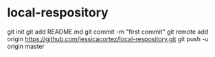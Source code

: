 # local-respository
git init
git add README.md
git commit -m "first commit"
git remote add origin https://github.com/jessicacortez/local-respository.git
git push -u origin master
